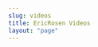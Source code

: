 ```yaml
---
slug: videos
title: EricRosen Videos
layout: "page"
---
```


<div id="youtube-videos">
    <!-- Videos will be loaded here -->
</div>

<script>
document.addEventListener('DOMContentLoaded', function() {
    // No secret keys are available for sites published on Github Pages
    // API key has been scoped to only calls to YouTube Data API v3 from this site
    var apiKey = 'AIzaSyCYd_ovvYuCUH9pa0FFOG8yDumRLY4q4Q8';

    // Channel IDs and Titles
    var channelId1 = 'UCXy10-NEFGxQ3b4NVrzHw1Q';
    var channelTitle1 = 'Eric Rosen Chess'; // Add a title for channel 1
    var channelId2 = 'UCZ1xMgtkHA0fIVdABCrUIww';
    var channelTitle2 = 'Eric Rosen Extra'; // Add a title for channel 2

    // API Calls
    var url1 = `https://www.googleapis.com/youtube/v3/search?key=${apiKey}&channelId=${channelId1}&part=snippet,id&order=date&maxResults=10`;
    var url2 = `https://www.googleapis.com/youtube/v3/search?key=${apiKey}&channelId=${channelId2}&part=snippet,id&order=date&maxResults=10`;

    // Fetch channel 1 videos
    fetchVideos(url1, channelTitle1);
    // Fetch channel 2 videos
    fetchVideos(url2, channelTitle2);

    function fetchVideos(url, channelTitle) {
        fetch(url)
            .then(response => response.json())
            .then(data => {
                var videos = data.items;
                var output = `<h3>${channelTitle}</h3>`; // Channel title
                videos.forEach(function(video) {
                    // Ensure the item is a video
                    if(video.id.kind === "youtube#video") {
                        var videoId = video.id.videoId;
                        var videoTitle = video.snippet.title;
                        output += `
                            <div class="video">
                                <h4>${videoTitle}</h4>
                                <iframe width="350" height="197" src="https://www.youtube.com/embed/${videoId}" frameborder="0" allowfullscreen></iframe>
                            </div>
                        `;
                    }
                });
                // Append videos to the container without overwriting previous content
                var container = document.getElementById('youtube-videos');
                container.innerHTML += output;
            })
            .catch(error => console.error('Error:', error));
    }
});
</script>

